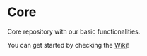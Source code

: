 # Core
Core repository with our basic functionalities.

You can get started by checking the [Wiki](https://github.com/WhateverDevs/Core/wiki)!
